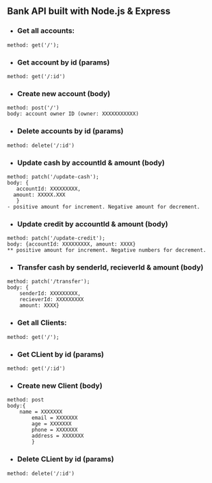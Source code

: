 ## Bank API built with Node.js & Express 



* ### Get all accounts:
```
method: get('/');
```

* ### Get account by id (params)
```
method: get('/:id')
```

* ### Create new account (body)
```
method: post('/')
body: account owner ID (owner: XXXXXXXXXXX)
```

* ### Delete accounts by id (params)
```
method: delete('/:id')
```

* ### Update cash by accountId & amount (body)
```
method: patch('/update-cash');
body: {
   accountId: XXXXXXXXX,
  amount: XXXXX.XXX
   }
- positive amount for increment. Negative amount for decrement.
```
* ### Update credit by accountId & amount (body)
```
method: patch('/update-credit');
body: {accountId: XXXXXXXXX, amount: XXXX}
** positive amount for increment. Negative numbers for decrement.
```

* ### Transfer cash by senderId, recieverId & amount (body)
```
method: patch('/transfer');
body: {
    senderId: XXXXXXXXX,
    recieverId: XXXXXXXXX
    amount: XXXX}
```


* ### Get all Clients:
```
method: get('/');
```

* ### Get CLient by id (params)
```
method: get('/:id')
```

* ### Create new Client (body)
```
method: post
body:{
    name = XXXXXXX
        email = XXXXXXX
        age = XXXXXXX
        phone = XXXXXXX
        address = XXXXXXX
        }
```
* ### Delete CLient by id (params)
```
method: delete('/:id')
```